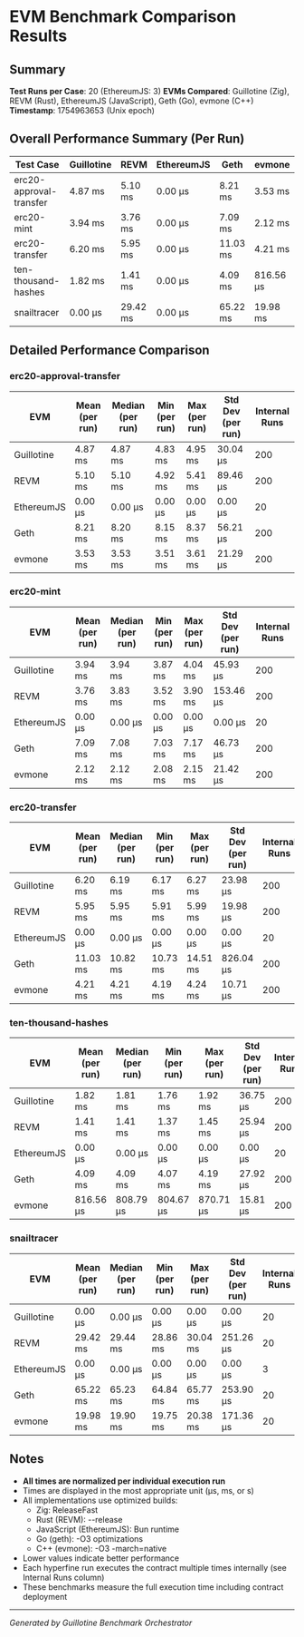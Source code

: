 # EVM Benchmark Comparison Results

## Summary

**Test Runs per Case**: 20 (EthereumJS: 3)
**EVMs Compared**: Guillotine (Zig), REVM (Rust), EthereumJS (JavaScript), Geth (Go), evmone (C++)
**Timestamp**: 1754963653 (Unix epoch)

## Overall Performance Summary (Per Run)

| Test Case | Guillotine | REVM | EthereumJS | Geth | evmone |
|-----------|------------|------|------------|------|--------|
| erc20-approval-transfer   | 4.87 ms | 5.10 ms | 0.00 μs | 8.21 ms | 3.53 ms |
| erc20-mint                | 3.94 ms | 3.76 ms | 0.00 μs | 7.09 ms | 2.12 ms |
| erc20-transfer            | 6.20 ms | 5.95 ms | 0.00 μs | 11.03 ms | 4.21 ms |
| ten-thousand-hashes       | 1.82 ms | 1.41 ms | 0.00 μs | 4.09 ms | 816.56 μs |
| snailtracer               | 0.00 μs | 29.42 ms | 0.00 μs | 65.22 ms | 19.98 ms |

## Detailed Performance Comparison

### erc20-approval-transfer

| EVM | Mean (per run) | Median (per run) | Min (per run) | Max (per run) | Std Dev (per run) | Internal Runs |
|-----|----------------|------------------|---------------|---------------|-------------------|---------------|
| Guillotine  | 4.87 ms | 4.87 ms | 4.83 ms | 4.95 ms | 30.04 μs |           200 |
| REVM        | 5.10 ms | 5.10 ms | 4.92 ms | 5.41 ms | 89.46 μs |           200 |
| EthereumJS  | 0.00 μs | 0.00 μs | 0.00 μs | 0.00 μs | 0.00 μs |            20 |
| Geth        | 8.21 ms | 8.20 ms | 8.15 ms | 8.37 ms | 56.21 μs |           200 |
| evmone      | 3.53 ms | 3.53 ms | 3.51 ms | 3.61 ms | 21.29 μs |           200 |

### erc20-mint

| EVM | Mean (per run) | Median (per run) | Min (per run) | Max (per run) | Std Dev (per run) | Internal Runs |
|-----|----------------|------------------|---------------|---------------|-------------------|---------------|
| Guillotine  | 3.94 ms | 3.94 ms | 3.87 ms | 4.04 ms | 45.93 μs |           200 |
| REVM        | 3.76 ms | 3.83 ms | 3.52 ms | 3.90 ms | 153.46 μs |           200 |
| EthereumJS  | 0.00 μs | 0.00 μs | 0.00 μs | 0.00 μs | 0.00 μs |            20 |
| Geth        | 7.09 ms | 7.08 ms | 7.03 ms | 7.17 ms | 46.73 μs |           200 |
| evmone      | 2.12 ms | 2.12 ms | 2.08 ms | 2.15 ms | 21.42 μs |           200 |

### erc20-transfer

| EVM | Mean (per run) | Median (per run) | Min (per run) | Max (per run) | Std Dev (per run) | Internal Runs |
|-----|----------------|------------------|---------------|---------------|-------------------|---------------|
| Guillotine  | 6.20 ms | 6.19 ms | 6.17 ms | 6.27 ms | 23.98 μs |           200 |
| REVM        | 5.95 ms | 5.95 ms | 5.91 ms | 5.99 ms | 19.98 μs |           200 |
| EthereumJS  | 0.00 μs | 0.00 μs | 0.00 μs | 0.00 μs | 0.00 μs |            20 |
| Geth        | 11.03 ms | 10.82 ms | 10.73 ms | 14.51 ms | 826.04 μs |           200 |
| evmone      | 4.21 ms | 4.21 ms | 4.19 ms | 4.24 ms | 10.71 μs |           200 |

### ten-thousand-hashes

| EVM | Mean (per run) | Median (per run) | Min (per run) | Max (per run) | Std Dev (per run) | Internal Runs |
|-----|----------------|------------------|---------------|---------------|-------------------|---------------|
| Guillotine  | 1.82 ms | 1.81 ms | 1.76 ms | 1.92 ms | 36.75 μs |           200 |
| REVM        | 1.41 ms | 1.41 ms | 1.37 ms | 1.45 ms | 25.94 μs |           200 |
| EthereumJS  | 0.00 μs | 0.00 μs | 0.00 μs | 0.00 μs | 0.00 μs |            20 |
| Geth        | 4.09 ms | 4.09 ms | 4.07 ms | 4.19 ms | 27.92 μs |           200 |
| evmone      | 816.56 μs | 808.79 μs | 804.67 μs | 870.71 μs | 15.81 μs |           200 |

### snailtracer

| EVM | Mean (per run) | Median (per run) | Min (per run) | Max (per run) | Std Dev (per run) | Internal Runs |
|-----|----------------|------------------|---------------|---------------|-------------------|---------------|
| Guillotine  | 0.00 μs | 0.00 μs | 0.00 μs | 0.00 μs | 0.00 μs |            20 |
| REVM        | 29.42 ms | 29.44 ms | 28.86 ms | 30.04 ms | 251.26 μs |            20 |
| EthereumJS  | 0.00 μs | 0.00 μs | 0.00 μs | 0.00 μs | 0.00 μs |             3 |
| Geth        | 65.22 ms | 65.23 ms | 64.84 ms | 65.77 ms | 253.90 μs |            20 |
| evmone      | 19.98 ms | 19.90 ms | 19.75 ms | 20.38 ms | 171.36 μs |            20 |


## Notes

- **All times are normalized per individual execution run**
- Times are displayed in the most appropriate unit (μs, ms, or s)
- All implementations use optimized builds:
  - Zig: ReleaseFast
  - Rust (REVM): --release
  - JavaScript (EthereumJS): Bun runtime
  - Go (geth): -O3 optimizations
  - C++ (evmone): -O3 -march=native
- Lower values indicate better performance
- Each hyperfine run executes the contract multiple times internally (see Internal Runs column)
- These benchmarks measure the full execution time including contract deployment

---

*Generated by Guillotine Benchmark Orchestrator*
